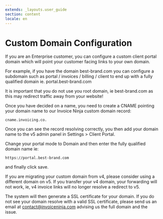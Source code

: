 ```yaml
---
extends: _layouts.user_guide 
section: content
locale: en
---
```


# Custom Domain Configuration

If you are an Enterprise customer, you can configure a custom client portal domain which will point your customer facing links to your own domain.

For example, if you have the domain best-brand.com you can configure a subdomain such as portal / invoices / billing / client to end up with a fully qualified domain ie. portal.best-brand.com

<x-warning>
It is important that you do not use you root domain, ie best-brand.com as this may redirect traffic away from your website!
</x-warning>
    
Once you have decided on a name,  you need to create a CNAME pointing your domain name to our Invoice Ninja custom domain record:

```
cname.invoicing.co.
```

Once you can see the record resolving correctly, you then add your domain name to the v5 admin panel in Settings > Client Portal.

Change your portal mode to Domain and then enter the fully qualified domain name ie:

```
https://portal.best-brand.com
```

and finally click save.

<x-warning>
If you are migrating your custom domain from v4, please consider using a different domain on v5. If you transfer your v4 domain, your forwarding will not work, ie, v4 invoice links will no longer resolve a redirect to v5.
</x-warning>


The system will then generate a SSL certificate for your domain. If you do not see your domain resolve with a valid SSL certificate, please send us an email at contact@invoiceninja.com advising us the full domain and the issue.
